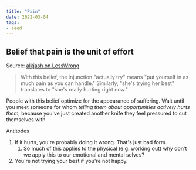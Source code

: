 ```yaml
---
title: "Pain"
date: 2022-03-04
tags:
- seed
---
```


## Belief that pain is the unit of effort
Source: [alkjash on LessWrong](https://www.lesswrong.com/posts/bx3gkHJehRCYZAF3r/pain-is-not-the-unit-of-effort)

> With this belief, the injunction "actually try" means "put yourself in as much pain as you can handle." Similarly, "she's trying her best" translates to "she's really hurting right now."

People with this belief optimize for the appearance of suffering. Wait until you meet someone for whom _telling them about opportunities actively hurts them_, because you've just created another knife they feel pressured to cut themselves with.

Antitodes
1. If it hurts, you're probably doing it wrong. That's just bad form.
	1. So much of this applies to the physical (e.g. working out) why don't we apply this to our emotional and mental selves?
2. You're not trying your best if you're not happy.